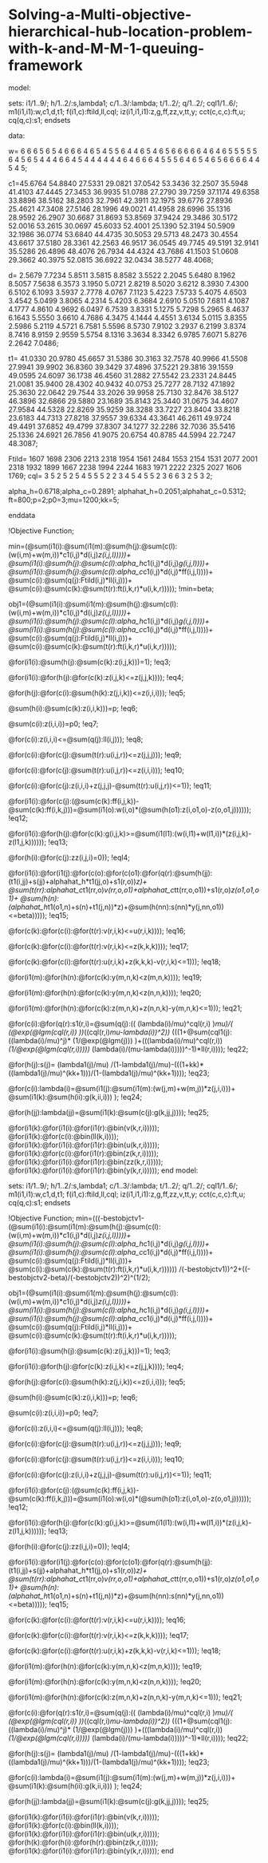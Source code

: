 # Solving-a-Multi-objective-hierarchical-hub-location-problem-with-k-and-M-M-1-queuing-framework

model:

sets:
i1/1..9/;
h/1..2/:s,lambda1; 
c/1..3/:lambda;
t/1..2/;
q/1..2/;
cql1/1..6/;
m1(i1,i1):w,c1,d,t1;
f(i1,c):ftild,ll,cql;
iz(i1,i1,i1):z,g,ff,zz,v,tt,y;
cct(c,c,c):ft,u;
cq(q,c):s1;
endsets

data:

w=   6     6     6     5     6     5     4     6     6
     6     4     6     5     4     5     5     6     4
     4     6     5     4     6     5     6     6     6
     6     6     4     6     4     6     5     5     5
     5     5     6     4     5     6     5     4     4
     4     6     6     4     5     4     4     4     4
     4     4     6     4     6     6     6     4     5
     5     5     6     4     6     5     4     6     5
     6     6     6     6     4     4     5     4     5;

c1=45.6764   54.8840   27.5331   29.0821   37.0542   53.3436   32.2507   35.5948   41.4103
   47.4445   27.3453   36.9935   51.0788   27.2790   39.7259   37.1174   49.6358   33.8896
   38.5162   38.2803   32.7961   42.3911   32.1975   39.6776   27.8936   25.4621   47.3408
   27.5146   28.1996   49.0021   41.4958   28.6996   35.1316   28.9592   26.2907   30.6687
   31.8693   53.8569   37.9424   29.3486   30.5172   52.0016   53.2615   30.0697   45.6033
   52.4001   25.1390   52.3194   50.5909   32.1986   36.0774   53.6840   44.4735   30.5053
   29.5713   48.2473   30.4554   43.6617   37.5180   28.3361   42.2563   46.9517   36.0545
   49.7745   49.5191   32.9141   35.5286   26.4896   48.4076   26.7934   44.4324   43.7686
   41.1503   51.0608   29.3662   40.3975   52.0815   36.6922   32.0434   38.5277   48.4068;

d=  2.5679    7.7234    5.8511    3.5815    8.8582    3.5522    2.2045    5.6480    8.1962
    8.5057    7.5638    6.3573    3.1950    5.0721    2.8219    8.5020    3.6212    8.3930
    7.4300    6.5102    6.1093    3.5937    2.7778    4.0767    7.1123    5.4223    7.5733
    5.4075    4.6503    3.4542    5.0499    3.8065    4.2314    5.4203    6.3684    2.6910
    5.0510    7.6811    4.1087    4.1777    4.8610    4.9692    6.0497    6.7539    3.8331
    5.1275    5.7298    5.2965    8.4637    6.1643    5.5550    3.6610    4.7686    4.3475
    4.1444    4.4551    3.6134    5.0115    3.8355    2.5986    5.2119    4.5721    6.7581
    5.5596    8.5730    7.9102    3.2937    6.2199    3.8374    8.7416    8.9159    2.9559
    5.5754    8.1316    3.3634    8.3342    6.9785    7.6071    5.8276    2.2642    7.0486;

t1= 41.0330   20.9780   45.6657   31.5386   30.3163   32.7578   40.9966   41.5508   27.9941
    39.9902   36.8360   39.3429   37.4896   37.5221   29.3816   39.1559   49.0595   24.6097
    36.1738   46.4560   31.2882   27.5542   23.2331   24.8445   21.0081   35.9400   28.4302
    40.9432   40.0753   25.7277   28.7132   47.1892   25.3630   22.0642   29.7544   33.2026
    39.9958   25.7130   32.8476   38.5127   46.3896   32.6866   29.5880   23.1689   35.8143
    25.3440   31.0675   34.4607   27.9584   44.5328   22.8269   35.9259   38.3288   33.7227
    23.8404   33.8218   23.6183   44.7313   27.8218   37.9557   39.6334   43.3641   46.2611
    49.9724   49.4491   37.6852   49.4799   37.8307   34.1277   32.2286   32.7036   35.5416
    25.1336   24.6921   26.7856   41.9075   20.6754   40.8785   44.5994   22.7247   48.3087;

Ftild=  1607  1698  2306  2213  2318  1954  1561   2484  1553
        2154  1531  2077  2001  2318  1932  1899   1667  2238
        1994  2244  1683  1971  2222  2325  2027   1606  1769;
cql=
     3     5     2     5     2     5     4     5     5
     5     2     2     3     4     5     4     5     5
     2     3     6     6     3     2     5     3     2;

alpha_h=0.6718;alpha_c=0.2891;
alphahat_h=0.2051;alphahat_c=0.5312;
ft=800;p=2;p0=3;mu=1200;kk=5;

enddata

!Objective Function;

min=(@sum(i1(i):@sum(i1(m):@sum(h(j):@sum(c(l):(w(i,m)+w(m,i))*c1(i,j)*d(i,j)*z(i,j,l)))))+
@sum(i1(i):@sum(h(j):@sum(c(l):alpha_h*c1(i,j)*d(i,j)*g(i,j,l))))+
@sum(i1(i):@sum(h(j):@sum(c(l):alpha_c*c1(i,j)*d(i,j)*ff(i,j,l))))+
@sum(c(i):@sum(q(j):Ftild(i,j)*ll(i,j)))+
@sum(c(i):@sum(c(k):@sum(t(r):ft(i,k,r)*u(i,k,r)))));
!min=beta;

obj1=(@sum(i1(i):@sum(i1(m):@sum(h(j):@sum(c(l):(w(i,m)+w(m,i))*c1(i,j)*d(i,j)*z(i,j,l)))))+
@sum(i1(i):@sum(h(j):@sum(c(l):alpha_h*c1(i,j)*d(i,j)*g(i,j,l))))+
@sum(i1(i):@sum(h(j):@sum(c(l):alpha_c*c1(i,j)*d(i,j)*ff(i,j,l))))+
@sum(c(i):@sum(q(j):Ftild(i,j)*ll(i,j)))+
@sum(c(i):@sum(c(k):@sum(t(r):ft(i,k,r)*u(i,k,r)))));


@for(i1(i):@sum(h(j):@sum(c(k):z(i,j,k)))=1); !eq3;


@for(i1(i):@for(h(j):@for(c(k):z(i,j,k)<=z(j,j,k)))); !eq4;


@for(h(j):@for(c(i):@sum(h(k):z(j,i,k))<=z(i,i,i))); !eq5;


@sum(h(i):@sum(c(k):z(i,i,k)))=p; !eq6;


@sum(c(i):z(i,i,i))=p0; !eq7;


@for(c(i):z(i,i,i)<=@sum(q(j):ll(i,j))); !eq8;


@for(c(i):@for(c(j):@sum(t(r):u(i,j,r))<=z(j,j,j))); !eq9;


@for(c(i):@for(c(j):@sum(t(r):u(i,j,r))<=z(i,i,i))); !eq10;


@for(c(i):@for(c(j):z(i,i,i)+z(j,j,j)-@sum(t(r):u(i,j,r))<=1)); !eq11;


@for(i1(i):@for(c(j):(@sum(c(k):ff(i,j,k))-@sum(c(k):ff(i,k,j)))=@sum(i1(o):w(i,o)*(@sum(h(o1):z(i,o1,o)-z(o,o1,j)))))); !eq12;


@for(i1(i):@for(h(j):@for(c(k):g(i,j,k)>=@sum(i1(l1):(w(i,l1)+w(l1,i))*(z(i,j,k)-z(l1,j,k)))))); !eq13;


@for(h(i):@for(c(j):zz(i,j,i)=0)); !eql4;


@for(i1(i):@for(i1(j):@for(c(o):@for(c(o1):@for(q(r):@sum(h(jj):(t1(i,jj)+s(jj)+alphahat_h*t1(jj,o)+s1(r,o))*z)+
  @sum(t(rr):alphahat_c*t1(rr,o)*v(rr,o,o1)+alphahat_c*tt(rr,o,o1))+s1(r,o)*z(o1,o1,o1)+
  @sum(h(n):(alphahat_h*t1(o1,n)+s(n)+t1(j,n))*z)+@sum(h(nn):s(nn)*y(j,nn,o1))<=beta))))); !eq15;


@for(c(k):@for(c(i):@for(t(r):v(r,i,k)<=u(r,i,k)))); !eq16;


@for(c(k):@for(c(i):@for(t(r):v(r,i,k)<=z(k,k,k)))); !eq17;


@for(c(k):@for(c(i):@for(t(r):u(r,i,k)+z(k,k,k)-v(r,i,k)<=1))); !eq18;


@for(i1(m):@for(h(n):@for(c(k):y(m,n,k)<z(m,n,k)))); !eq19;


@for(i1(m):@for(h(n):@for(c(k):y(m,n,k)<z(n,n,k)))); !eq20;


@for(i1(m):@for(h(n):@for(c(k):z(m,n,k)+z(n,n,k)-y(m,n,k)<=1))); !eq21;


@for(c(i):@for(q(r):s1(r,i)=@sum(q(j):(( (lambda(i)/mu)^cql(r,i) )*mu)/( (@exp(@lgm(cql(r,i)) ))*((cql(r,i)*mu-lambda(i))^2))*
  (((1+@sum(cql1(j):((lambda(i)/mu)^j)* (1/@exp(@lgm(j))) )+(((lambda(i)/mu)^cql(r,i))*(1/@exp(@lgm(cql(r,i)))))* (lambda(i)/(mu-lambda(i)))))^-1)*ll(r,i)))); !eq22;

@for(h(j):s(j)= (lambda1(j)/mu) /(1-lambda1(j)/mu)-(((1+kk)*((lambda1(j)/mu)^(kk+1)))/(1-(lambda1(j)/mu)^(kk+1)))); !eq23;


@for(c(i):lambda(i)=@sum(i1(j):@sum(i1(m):(w(j,m)+w(m,j))*z(j,i,i)))+ @sum(i1(k):@sum(h(ii):g(k,ii,i))) ); !eq24;


@for(h(jj):lambda(jj)=@sum(i1(k):@sum(c(j):g(k,jj,j)))); !eq25;



@for(i1(k):@for(i1(i):@for(i1(r):@bin(v(k,r,i)))));
@for(i1(k):@for(c(i):@bin(ll(k,i))));
@for(i1(k):@for(i1(i):@for(i1(r):@bin(u(k,r,i)))));
@for(i1(k):@for(c(i):@for(i1(r):@bin(z(k,r,i)))));
@for(i1(k):@for(i1(i):@for(i1(r):@bin(zz(k,r,i)))));
@for(i1(k):@for(i1(i):@for(i1(r):@bin(y(k,r,i)))));
end
model:

sets:
i1/1..9/;
h/1..2/:s,lambda1; 
c/1..3/:lambda;
t/1..2/;
q/1..2/;
cql1/1..6/;
m1(i1,i1):w,c1,d,t1;
f(i1,c):ftild,ll,cql;
iz(i1,i1,i1):z,g,ff,zz,v,tt,y;
cct(c,c,c):ft,u;
cq(q,c):s1;
endsets


!Objective Function;
min=(((-bestobjctv1- (@sum(i1(i):@sum(i1(m):@sum(h(j):@sum(c(l):(w(i,m)+w(m,i))*c1(i,j)*d(i,j)*z(i,j,l)))))+
@sum(i1(i):@sum(h(j):@sum(c(l):alpha_h*c1(i,j)*d(i,j)*g(i,j,l))))+
@sum(i1(i):@sum(h(j):@sum(c(l):alpha_c*c1(i,j)*d(i,j)*ff(i,j,l))))+
@sum(c(i):@sum(q(j):Ftild(i,j)*ll(i,j)))+
@sum(c(i):@sum(c(k):@sum(t(r):ft(i,k,r)*u(i,k,r)))))) /(-bestobjctv1))^2+((-bestobjctv2-beta)/(-bestobjctv2))^2)^(1/2);

obj1=(@sum(i1(i):@sum(i1(m):@sum(h(j):@sum(c(l):(w(i,m)+w(m,i))*c1(i,j)*d(i,j)*z(i,j,l)))))+
@sum(i1(i):@sum(h(j):@sum(c(l):alpha_h*c1(i,j)*d(i,j)*g(i,j,l))))+
@sum(i1(i):@sum(h(j):@sum(c(l):alpha_c*c1(i,j)*d(i,j)*ff(i,j,l))))+
@sum(c(i):@sum(q(j):Ftild(i,j)*ll(i,j)))+
@sum(c(i):@sum(c(k):@sum(t(r):ft(i,k,r)*u(i,k,r)))));


@for(i1(i):@sum(h(j):@sum(c(k):z(i,j,k)))=1); !eq3;


@for(i1(i):@for(h(j):@for(c(k):z(i,j,k)<=z(j,j,k)))); !eq4;


@for(h(j):@for(c(i):@sum(h(k):z(j,i,k))<=z(i,i,i))); !eq5;


@sum(h(i):@sum(c(k):z(i,i,k)))=p; !eq6;


@sum(c(i):z(i,i,i))=p0; !eq7;


@for(c(i):z(i,i,i)<=@sum(q(j):ll(i,j))); !eq8;


@for(c(i):@for(c(j):@sum(t(r):u(i,j,r))<=z(j,j,j))); !eq9;


@for(c(i):@for(c(j):@sum(t(r):u(i,j,r))<=z(i,i,i))); !eq10;


@for(c(i):@for(c(j):z(i,i,i)+z(j,j,j)-@sum(t(r):u(i,j,r))<=1)); !eq11;


@for(i1(i):@for(c(j):(@sum(c(k):ff(i,j,k))-@sum(c(k):ff(i,k,j)))=@sum(i1(o):w(i,o)*(@sum(h(o1):z(i,o1,o)-z(o,o1,j)))))); !eq12;


@for(i1(i):@for(h(j):@for(c(k):g(i,j,k)>=@sum(i1(l1):(w(i,l1)+w(l1,i))*(z(i,j,k)-z(l1,j,k)))))); !eq13;


@for(h(i):@for(c(j):zz(i,j,i)=0)); !eql4;


@for(i1(i):@for(i1(j):@for(c(o):@for(c(o1):@for(q(r):@sum(h(jj):(t1(i,jj)+s(jj)+alphahat_h*t1(jj,o)+s1(r,o))*z)+
  @sum(t(rr):alphahat_c*t1(rr,o)*v(rr,o,o1)+alphahat_c*tt(rr,o,o1))+s1(r,o)*z(o1,o1,o1)+
  @sum(h(n):(alphahat_h*t1(o1,n)+s(n)+t1(j,n))*z)+@sum(h(nn):s(nn)*y(j,nn,o1))<=beta))))); !eq15;


@for(c(k):@for(c(i):@for(t(r):v(r,i,k)<=u(r,i,k)))); !eq16;


@for(c(k):@for(c(i):@for(t(r):v(r,i,k)<=z(k,k,k)))); !eq17;


@for(c(k):@for(c(i):@for(t(r):u(r,i,k)+z(k,k,k)-v(r,i,k)<=1))); !eq18;


@for(i1(m):@for(h(n):@for(c(k):y(m,n,k)<z(m,n,k)))); !eq19;


@for(i1(m):@for(h(n):@for(c(k):y(m,n,k)<z(n,n,k)))); !eq20;


@for(i1(m):@for(h(n):@for(c(k):z(m,n,k)+z(n,n,k)-y(m,n,k)<=1))); !eq21;


@for(c(i):@for(q(r):s1(r,i)=@sum(q(j):(( (lambda(i)/mu)^cql(r,i) )*mu)/( (@exp(@lgm(cql(r,i)) ))*((cql(r,i)*mu-lambda(i))^2))*
  (((1+@sum(cql1(j):((lambda(i)/mu)^j)* (1/@exp(@lgm(j))) )+(((lambda(i)/mu)^cql(r,i))*(1/@exp(@lgm(cql(r,i)))))* (lambda(i)/(mu-lambda(i)))))^-1)*ll(r,i)))); !eq22;

@for(h(j):s(j)= (lambda1(j)/mu) /(1-lambda1(j)/mu)-(((1+kk)*((lambda1(j)/mu)^(kk+1)))/(1-(lambda1(j)/mu)^(kk+1)))); !eq23;


@for(c(i):lambda(i)=@sum(i1(j):@sum(i1(m):(w(j,m)+w(m,j))*z(j,i,i)))+ @sum(i1(k):@sum(h(ii):g(k,ii,i))) ); !eq24;


@for(h(jj):lambda(jj)=@sum(i1(k):@sum(c(j):g(k,jj,j)))); !eq25;



@for(i1(k):@for(i1(i):@for(i1(r):@bin(v(k,r,i)))));
@for(i1(k):@for(c(i):@bin(ll(k,i))));
@for(i1(k):@for(i1(i):@for(i1(r):@bin(u(k,r,i)))));
@for(h(k):@for(h(i):@for(h(r):@bin(z(k,r,i)))));
@for(i1(k):@for(i1(i):@for(i1(r):@bin(y(k,r,i)))));
end


